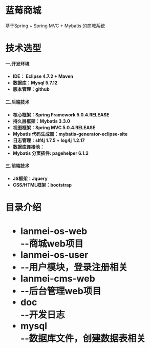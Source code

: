 <h1>蓝莓商城</h1>
基于Spring + Spring MVC + Mybatis 的商城系统

<h1>技术选型</h1>
<h4>一.开发环境<h4>
<p>
   <ul>
   		<li>IDE： Eclipse 4.7.2 + Maven</li>
   		<li>数据库：Mysql 5.7.12</li>
   		<li>版本管理：github</li>
   </ul>
</p>
<h4>二.后端技术<h4>
<p>
	<ul>
   		<li>核心框架：Spring Framework 5.0.4.RELEASE</li>
   		<li>持久层框架：Mybatis 3.3.0</li>
   		<li>视图框架：Spring MVC 5.0.4.RELEASE</li>
   		<li>Mybatis 代码生成器：mybatis-generator-eclipse-site</li>
   		<li>日志管理：slf4j 1.7.5 + log4j 1.2.17</li>
   		<li>数据库连接池：</li>
   		<li>Mybatis 分页插件: pagehelper 6.1.2</li>	
   	</ul>
</p>
<h4>三.前端技术<h4>
<p>
	<ul>
   		<li>JS框架：Jquery</li>
   		<li>CSS/HTML框架：bootstrap</li>
	</ul>	
</p>

<h1>目录介绍<h1>
<p>
	<ul>
		<li>lanmei-os-web</li>--商城web项目
		<li>lanmei-os-user<li>--用户模块，登录注册相关
		<li>lanmei-cms-web<li>--后台管理web项目
		<li>doc</li>--开发日志			
		<li>mysql</li>--数据库文件，创建数据表相关
	</ul>
<p>
